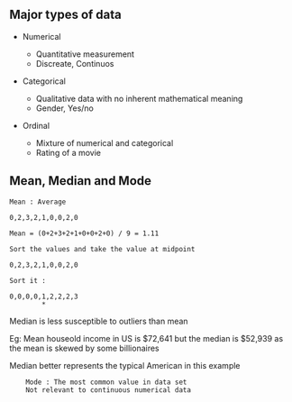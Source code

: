 ## Major types of data

- Numerical
	- Quantitative measurement
	- Discreate, Continuos

- Categorical
	- Qualitative data with no inherent mathematical meaning
	- Gender, Yes/no

- Ordinal
	- Mixture of numerical and categorical
	- Rating of a movie

## Mean, Median and Mode

```
Mean : Average

0,2,3,2,1,0,0,2,0

Mean = (0+2+3+2+1+0+0+2+0) / 9 = 1.11

```

```
Sort the values and take the value at midpoint

0,2,3,2,1,0,0,2,0

Sort it :

0,0,0,0,1,2,2,2,3
        *

```

Median is less susceptible to outliers than mean

Eg: Mean houseold income in US is $72,641 but the median is $52,939 as the mean is skewed by some billionaires

Median better represents the typical American in this example


```
	Mode : The most common value in data set
	Not relevant to continuous numerical data
```